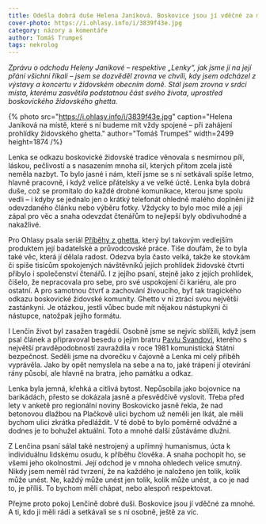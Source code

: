 ```yaml
---
title: Odešla dobrá duše Helena Janíková. Boskovice jsou jí vděčné za mnohé
cover-photo: https://i.ohlasy.info/i/3839f43e.jpg
category: názory a komentáře
author: Tomáš Trumpeš
tags: nekrolog
---
```


*Zprávu o odchodu Heleny Janíkové – respektive „Lenky“, jak jsme jí na její přání všichni říkali – jsem se dozvěděl zrovna ve chvíli, kdy jsem odcházel z výstavy a koncertu v židovském obecním domě. Stál jsem zrovna v srdci místa, kterému zasvětila podstatnou část svého života, uprostřed boskovického židovského ghetta.*

{% photo src="https://i.ohlasy.info/i/3839f43e.jpg" caption="Helena Janíková na místě, které s ní budeme mít vždy spojené – při zahájení prohlídky židovského ghetta." author="Tomáš Trumpeš" width=2499 height=1874 /%}

Lenka se odkazu boskovické židovské tradice věnovala s nesmírnou pílí, láskou, pečlivostí a s nasazením mnoha sil, kterých přitom zcela jistě neměla nazbyt. To bylo jasné i nám, kteří jsme se s ní setkávali spíše letmo, hlavně pracovně, i když velice přátelsky a ve velké úctě. Lenka byla dobrá duše, což se promítalo do každé drobné komunikace, kterou jsme spolu vedli – i kdyby se jednalo jen o krátký telefonát ohledně malého doplnění již odevzdaného článku nebo výběru fotky. Vždycky to bylo moc milé a její zápal pro věc a snaha odevzdat čtenářům to nejlepší byly obdivuhodné a nakažlivé.

Pro Ohlasy psala seriál [Příběhy z ghetta](/archiv/?serial=ghetto), který byl takovým vedlejším produktem její badatelské a průvodcovské práce. Tiše doufám, že to byla také věc, která jí dělala radost. Odezva byla často velká, takže ke stovkám či spíše tisícům spokojených návštěvníků jejích prohlídek židovské čtvrti přibylo i společenství čtenářů. I z jejího psaní, stejně jako z jejích prohlídek, čišelo, že nepracovala pro sebe, pro své uspokojení či kariéru, ale pro ostatní. A pro samotnou čtvrť a zachování živoucího, byť tak tragického odkazu boskovické židovské komunity. Ghetto v ní ztrácí svou největší zastánkyni. Je otázkou, jestli vůbec bude mít nějakou nástupkyni či nástupce, natožpak jejího formátu.

I Lenčin život byl zasažen tragédií. Osobně jsme se nejvíc sblížili, když jsem psal článek a připravoval besedu o jejím bratru [Pavlu Švandovi](https://ohlasy.info/clanky/2016/05/odsun-svanda.html), kterého s největší pravděpodobností zavraždila v roce 1981 komunistická Státní bezpečnost. Seděli jsme na dvorečku v čajovně a Lenka mi celý příběh vyprávěla. Jako by opět nemyslela na sebe a na to, jaké trápení jí otevírání rány působí, ale hlavně na bratra, jeho památku a odkaz.

Lenka byla jemná, křehká a citlivá bytost. Nepůsobila jako bojovnice na barikádách, přesto se dokázala jasně a přesvědčivě vyslovit. Třeba před lety v anketě pro regionální noviny Boskovicko jasně řekla, že nad betonovou dlažbou na Plačkově ulici bychom už neměli jen lkát, ale měli bychom ulici zkrátka předláždit. V té době to bylo poměrně odvážné a dodnes je to bohužel aktuální. Toto a mnohé další zůstáváme dlužni.

Z Lenčina psaní sálal také nestrojený a upřímný humanismus, úcta k individuálnu lidskému osudu, k příběhu člověka. A snaha pochopit ho, se všemi jeho okolnostmi. Její odchod je v mnoha ohledech velice smutný. Nikdy jsem neměl rád tvrzení, že na každého je naloženo jen tolik, kolik může unést. Ne, každý může unést jen tolik, kolik může unést, a co je nad to, je příliš. To bychom měli chápat, nebo alespoň respektovat.

Přejme proto pokoj Lenčině dobré duši. Boskovice jsou jí vděčné za mnohé. A ti, kdo ji měli rádi a setkávali se s ní osobně, ještě za víc.
